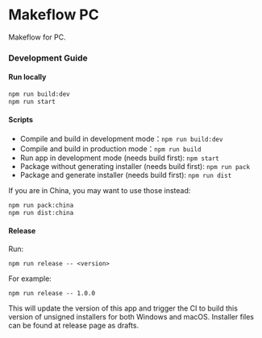 # Makeflow PC

Makeflow for PC.

### Development Guide

#### Run locally

```bash
npm run build:dev
npm run start
```

#### Scripts

- Compile and build in development mode：`npm run build:dev`
- Compile and build in production mode：`npm run build`
- Run app in development mode (needs build first): `npm start`
- Package without generating installer (needs build first): `npm run pack`
- Package and generate installer (needs build first): `npm run dist`

If you are in China, you may want to use those instead:

```bash
npm run pack:china
npm run dist:china
```

#### Release

Run:

```
npm run release -- <version>
```

For example:

```
npm run release -- 1.0.0
```

This will update the version of this app and trigger the CI to build this version of unsigned installers for both Windows and macOS. Installer files can be found at release page as drafts.

